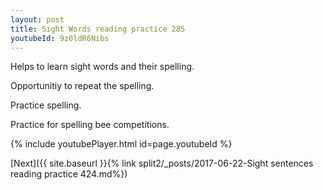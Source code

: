 ```yaml
---
layout: post
title: Sight Words reading practice 285
youtubeId: 9z0ldR6Nibs
---
```

 
 
Helps to learn sight words and their spelling.

Opportunitiy to repeat the spelling. 

Practice spelling. 
 
Practice for spelling bee competitions. 
 
{% include youtubePlayer.html id=page.youtubeId %}
 
 

[Next]({{ site.baseurl }}{% link  split2/_posts/2017-06-22-Sight sentences reading practice 424.md%})
 
